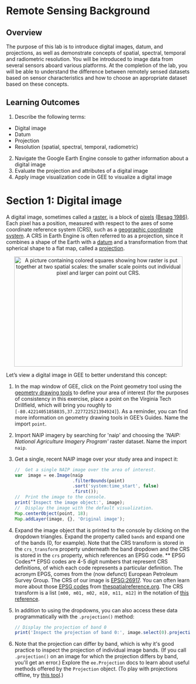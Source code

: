 # Remote Sensing Background

## Overview

The purpose of this lab is to introduce digital images, datum, and projections, as well as demonstrate concepts of spatial, spectral, temporal and radiometric resolution. You will be introduced to image data from several sensors aboard various platforms. At the completion of the lab, you will be able to understand the difference between remotely sensed datasets based on sensor characteristics and how to choose an appropriate dataset based on these concepts. 

## Learning Outcomes

1. Describe the following terms:
  - Digital image
  - Datum 
  - Projection
  - Resolution (spatial, spectral, temporal, radiometric)
2. Navigate the Google Earth Engine console to gather information about a digital image
3. Evaluate the projection and attributes of a digital image
4. Apply image visualization code in GEE to visualize a digital image

# Section 1: Digital image

A digital image, sometimes called a [raster](https://en.wikipedia.org/wiki/Raster_graphics), is a block of [pixels](https://en.wikipedia.org/wiki/Pixel) [(Besag 1986)](https://www.jstor.org/stable/2345426). Each pixel has a position, measured with respect to the axes of some coordinate reference system (CRS), such as a [geographic coordinate system](https://en.wikipedia.org/wiki/Geographic_coordinate_system). A CRS in Earth Engine is often referred to as a projection, since it combines a shape of the Earth with a [datum](https://en.wikipedia.org/wiki/Geodetic_datum) and a transformation from that spherical shape to a flat map, called a [projection](https://en.wikipedia.org/wiki/Map_projection). 


<p align="center">
  <img width="460" height="300" src="https://github.com/benamie/remote-sensing/blob/fe48f32faef6810435f4882446e357d29b871ee5/docs/Lab%2001/clip_image002.png" alt = "A picture containing colored squares showing how raster is put together at two spatial scales: the smaller scale points out individual pixel and larger can point out CRS.">
</p>


Let’s view a digital image in GEE to better understand this concept:

1. In the map window of GEE, click on the Point geometry tool using the [geometry drawing tools](https://developers.google.com/earth-engine/playground#geometry-tools) to define your area of interest (for the purposes of consistency in this exercise, place a point on the Virginia Tech Drillfield, which will bring you roughly to `[-80.42214051858835,37.227722521394924]`). As a reminder, you can find more information on geometry drawing tools in GEE’s Guides. Name the import `point`.

2. Import NAIP imagery by searching for 'naip' and choosing the *'NAIP: National Agriculture Imagery Program'* raster dataset. Name the import `naip`. 

3. Get a single, recent NAIP image over your study area and inspect it:

    ```javascript
    //  Get a single NAIP image over the area of interest.  
    var  image = ee.Image(naip  
                          .filterBounds(point)
                          .sort('system:time_start', false)
                          .first());      
    //  Print the image to the console.  
    print('Inspect the image object:', image);     
    //  Display the image with the default visualization.  
    Map.centerObject(point, 18);  
    Map.addLayer(image, {}, 'Original image');
    ```

4. Expand the image object that is printed to the console by clicking on the dropdown triangles. Expand the property called `bands` and expand one of the bands (0, for example). Note that the CRS transform is stored in the `crs_transform` property underneath the band dropdown and the CRS is stored in the `crs` property, which references an EPSG code. 
** EPSG Codes** EPSG codes are 4-5 digit numbers that represent CRS definitions, of which each code represents a particular definition. The acronym EPGS, comes from the (now defunct) European Petroleum Survey Group.  The CRS of our image is [EPSG:26917](https://spatialreference.org/ref/epsg/nad83-utm-zone-17n/). You can often learn more about those [EPSG codes](http://www.epsg-registry.org/) from [thespatialreference.org](http://spatialreference.org/). The CRS transform is a list  `[m00, m01, m02, m10, m11, m12]`  in the notation of [this reference](http://docs.oracle.com/javase/7/docs/api/java/awt/geom/AffineTransform.html).
   
5. In addition to using the dropdowns, you can also access these data programmatically with the `.projection()` method:

    ```javascript
    // Display the projection of band 0
    print('Inspect the projection of band 0:', image.select(0).projection());
    ```

6. Note that the projection can differ by band, which is why it's good practice to inspect the projection of individual image bands. (If you call `.projection()` on an image for which the projection differs by band, you'll get an error.) Explore the `ee.Projection` docs to learn about useful methods offered by the `Projection` object. (To play with projections offline, try [this tool](http://www.giss.nasa.gov/tools/gprojector/).)
